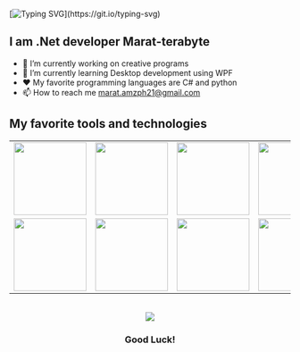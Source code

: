 [![Typing SVG](https://readme-typing-svg.herokuapp.com?font=Inter&color=3A9CDF&size=30&weight=700&lines=Hi+there+👋;Hello+World!)](https://git.io/typing-svg)
## I am .Net developer Marat-terabyte

- 🔭 I’m currently working on creative programs
- 🌱 I’m currently learning Desktop development using WPF
- &#9829; My favorite programming languages are C# and python
- 📫 How to reach me marat.amzph21@gmail.com

## My favorite tools and technologies

<table align = "center">
  <tr>
    <td width = "130" align = "center">
      <a href = "https://dotnet.microsoft.com/en-us/languages/csharp">
          <img src = "https://upload.wikimedia.org/wikipedia/commons/4/4f/Csharp_Logo.png" width = "130" heigth = "130"/>
      </a>
    </td>
    <td width = "130" align = "center">
      <a href = "https://visualstudio.microsoft.com/ru/vs/features/wpf/">
        <img src='https://i.postimg.cc/4xRpb1Fx/Microsoft-WPF.png' width = "130" heigth = "130"/>
      </a>
    </td>
    <td width = "130" align = "center">
      <a href = "https://git-scm.com/">
        <img src='https://i.postimg.cc/c1BJbyhY/Git-Emblem.png' width = "130" heigth = "130"/>
      </a>
    </td>
    <td width = "130" align = "center">
      <a href = "https://github.com/">
        <img src='https://i.postimg.cc/rwPGRtt8/github.png' width = "130" heigth = "130"/>
      </a>
    </td>
  </tr>
    <tr>
      <td width = "130" align = "center">
        <a href = "https://www.python.org/">
          <img src = "https://i.postimg.cc/cHhzbgMt/Python-language.png" width = "130" heigth = "130"/>
        </a>
      </td>
      <td width = "130" align = "center">
        <a href = "https://www.mysql.com/">
          <img src = "https://i.postimg.cc/sxZpZbXf/mysql.png" width = "130" hegth = "130"/>
        </a>
      </td>
      <td width = "130" align = "center">
        <a href = "https://developer.mozilla.org/en/docs/Web/HTML">
          <img src = "https://i.postimg.cc/k5zNXnJY/html5.png" width = "130" hegth = "130"/>
        </a>
      </td>
      <td width = "130" align = "center">
        <a href = "https://developer.mozilla.org/en/docs/Web/CSS">
          <img src = "https://i.postimg.cc/2yz1CJZX/css3.png" width = "130" hegth = "130"/>
        </a>
      </td>
  </tr>
</table>
<br/>
<div align = "center">
  <img src = "https://komarev.com/ghpvc/?username=Marat-terabyte&&style=flat-square"/>
</div>
<h3 align = "center">Good Luck!</h3>
